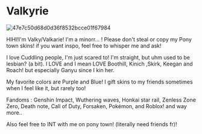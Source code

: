 # Valkyrie    
![47e7c50d68d0d36f8532bcce01f67984](https://github.com/user-attachments/assets/bc2569fc-a575-4fe9-ba15-205d02f68528)



HIHI!I'm Valky/Valkarie! I'm a minorr... ! 
Please don't steal or copy my Pony town skins! if you want inspo, feel free to whisper me and ask! 


I love Cuddling people, I'm just scared to! I'm straight, but uhm used to be lesbian? (a bit). 
I LOVE and I mean LOVE Boothill, Kinich ,Skirk, Keegan and Roach! but especially Ganyu since I kin her.


My favorite colors are Purple and Blue! I gift skins to my friends sometimes when I feel like it, but rarely too! 


Fandoms : Genshin Impact, Wuthering waves, Honkai star rail, Zenless Zone Zero, Death note, Call of Duty, Forsaken, Pokémon, and Roblox! and way more..  

Also feel free to INT with me on pony town! (literally need friends fr)! 

